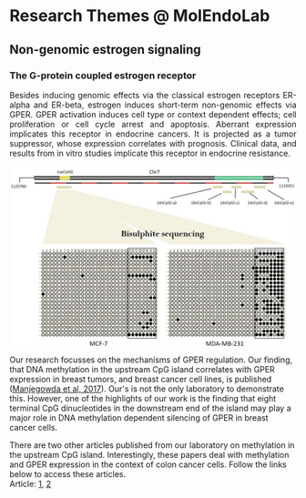 # Research Themes @ MolEndoLab

## Non-genomic estrogen signaling

### The G-protein coupled estrogen receptor

<p align="justify">
Besides inducing genomic effects via the classical estrogen receptors ER-alpha and ER-beta, estrogen induces short-term non-genomic effects via GPER. GPER activation induces cell type or context dependent effects; cell proliferation or cell cycle arrest and apoptosis. Aberrant expression implicates this receptor in endocrine cancers. It is projected as a tumor suppressor, whose expression correlates with prognosis. Clinical data, and results from in vitro studies implicate this receptor in endocrine resistance.
</p>

<p align="center">
<img src="figure for molendolab.jpg" align="center" width = 500/>
</p>

Our research focusses on the mechanisms of GPER regulation. Our finding, that DNA methylation in the upstream CpG island correlates with GPER expression in breast tumors, and breast cancer cell lines, is published ([Manjegowda et al, 2017](https://pubmed.ncbi.nlm.nih.gov/28286086/)). Our's is not the only laboratory to demonstrate this. However, one of the highlights of our work is the finding that eight terminal CpG dinucleotides in the downstream end of the island may play a major role in DNA methylation dependent silencing of GPER in breast cancer cells.

There are two other articles published from our laboratory on methylation in the upstream CpG island. Interestingly, these papers deal with methylation and GPER expression in the context of colon cancer cells. Follow the links below to access these articles.  
Article: [1](https://esmed.org/MRA/mra/article/view/1728), [2](https://link.springer.com/article/10.1007/s11033-020-05817-5)





